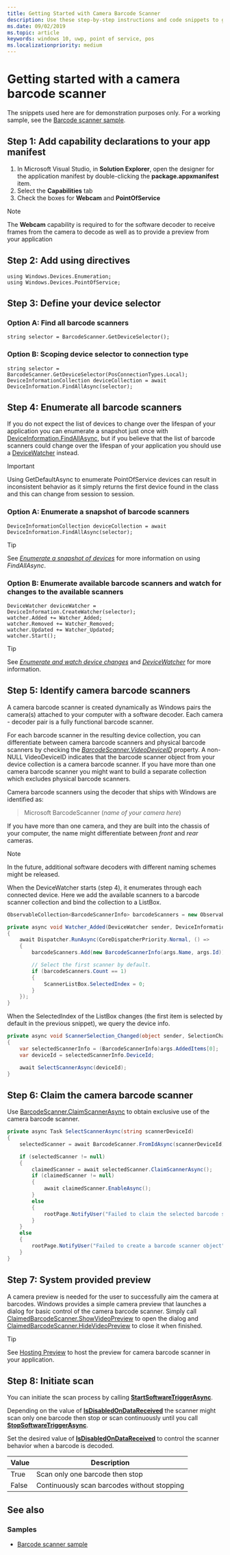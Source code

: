 ```yaml
---
title: Getting Started with Camera Barcode Scanner
description: Use these step-by-step instructions and code snippets to get started using a camera barcode scanner. 
ms.date: 09/02/2019
ms.topic: article
keywords: windows 10, uwp, point of service, pos
ms.localizationpriority: medium
---
```


# Getting started with a camera barcode scanner

The snippets used here are for demonstration purposes only. For a working sample, see the [Barcode scanner sample](https://github.com/microsoft/Windows-universal-samples/tree/master/Samples/BarcodeScanner).

## Step 1: Add capability declarations to your app manifest

1. In Microsoft Visual Studio, in **Solution Explorer**, open the designer for the application manifest by double-clicking the **package.appxmanifest** item.
2. Select the **Capabilities** tab
3. Check the boxes for **Webcam** and **PointOfService**

>[!NOTE]
> The **Webcam** capability is required to for the software decoder to receive frames from the camera to decode as well as to provide a preview from your application

## Step 2: Add using directives

```Csharp
using Windows.Devices.Enumeration;
using Windows.Devices.PointOfService;
```

## Step 3: Define your device selector

### **Option A: Find all barcode scanners**

```Csharp
string selector = BarcodeScanner.GetDeviceSelector();
```

### **Option B: Scoping device selector to connection type**

```Csharp
string selector = BarcodeScanner.GetDeviceSelector(PosConnectionTypes.Local);
DeviceInformationCollection deviceCollection = await DeviceInformation.FindAllAsync(selector);
```

## Step 4: Enumerate all barcode scanners

If you do not expect the list of devices to change over the lifespan of your application you can enumerate a snapshot just once with [DeviceInformation.FindAllAsync](https://docs.microsoft.com/uwp/api/windows.devices.enumeration.deviceinformation.findallasync), but if you believe that the list of barcode scanners could change over the lifespan of your application you should use a [DeviceWatcher](https://docs.microsoft.com/uwp/api/windows.devices.enumeration.devicewatcher) instead.  

> [!Important]
> Using GetDefaultAsync to enumerate PointOfService devices can result in inconsistent behavior as it simply returns the first device found in the class and this can change from session to session.

### **Option A: Enumerate a snapshot of barcode scanners**

```Csharp
DeviceInformationCollection deviceCollection = await DeviceInformation.FindAllAsync(selector);
```

> [!TIP]
> See [*Enumerate a snapshot of devices*](https://docs.microsoft.com/windows/uwp/devices-sensors/enumerate-devices#enumerate-a-snapshot-of-devices) for more information on using *FindAllAsync*.

### **Option B: Enumerate available barcode scanners and watch for changes to the available scanners**

```Csharp
DeviceWatcher deviceWatcher = DeviceInformation.CreateWatcher(selector);
watcher.Added += Watcher_Added;
watcher.Removed += Watcher_Removed;
watcher.Updated += Watcher_Updated;
watcher.Start();
```

> [!TIP]
> See [*Enumerate and watch device changes*](https://docs.microsoft.com/windows/uwp/devices-sensors/enumerate-devices#enumerate-and-watch-devices) and [*DeviceWatcher*](https://docs.microsoft.com/uwp/api/Windows.Devices.Enumeration.DeviceWatcher) for more information.

## Step 5: Identify camera barcode scanners

A camera barcode scanner is created dynamically as Windows pairs the camera(s) attached to your computer with a software decoder.  Each camera - decoder pair is a fully functional barcode scanner.

For each barcode scanner in the resulting device collection, you can differentiate between camera barcode scanners and physical barcode scanners by checking the [*BarcodeScanner.VideoDeviceID*](https://docs.microsoft.com/uwp/api/windows.devices.pointofservice.barcodescanner.videodeviceid#Windows_Devices_PointOfService_BarcodeScanner_VideoDeviceId) property.  A non-NULL VideoDeviceID indicates that the barcode scanner object from your device collection is a camera barcode scanner.  If you have more than one camera barcode scanner you might want to build a separate collection which excludes physical barcode scanners.

Camera barcode scanners using the decoder that ships with Windows are identified as:

> Microsoft BarcodeScanner (*name of your camera here*)

If you have more than one camera, and they are built into the chassis of your computer, the name might differentiate between *front* and *rear* cameras.

> [!NOTE]
> In the future, additional software decoders with different naming schemes might be released.

When the DeviceWatcher starts (step 4), it enumerates through each connected device. Here we add the available scanners to a barcode scanner collection and bind the collection to a ListBox.

```csharp
ObservableCollection<BarcodeScannerInfo> barcodeScanners = new ObservableCollection<BarcodeScannerInfo>();

private async void Watcher_Added(DeviceWatcher sender, DeviceInformation args)
{
    await Dispatcher.RunAsync(CoreDispatcherPriority.Normal, () =>
    {
        barcodeScanners.Add(new BarcodeScannerInfo(args.Name, args.Id));

        // Select the first scanner by default.
        if (barcodeScanners.Count == 1)
        {
            ScannerListBox.SelectedIndex = 0;
        }
    });
}
```

When the SelectedIndex of the ListBox changes (the first item is selected by default in the previous snippet), we query the device info.

```csharp
private async void ScannerSelection_Changed(object sender, SelectionChangedEventArgs args)
{
    var selectedScannerInfo = (BarcodeScannerInfo)args.AddedItems[0];
    var deviceId = selectedScannerInfo.DeviceId;

    await SelectScannerAsync(deviceId);
}
```

## Step 6: Claim the camera barcode scanner

Use [BarcodeScanner.ClaimScannerAsync](https://docs.microsoft.com/uwp/api/windows.devices.pointofservice.barcodescanner.claimscannerasync#Windows_Devices_PointOfService_BarcodeScanner_ClaimScannerAsync) to obtain exclusive use of the camera barcode scanner.

```csharp
private async Task SelectScannerAsync(string scannerDeviceId)
{
    selectedScanner = await BarcodeScanner.FromIdAsync(scannerDeviceId);

    if (selectedScanner != null)
    {
        claimedScanner = await selectedScanner.ClaimScannerAsync();
        if (claimedScanner != null)
        {
            await claimedScanner.EnableAsync();
        }
        else
        {
            rootPage.NotifyUser("Failed to claim the selected barcode scanner", NotifyType.ErrorMessage);
        }
    }
    else
    {
        rootPage.NotifyUser("Failed to create a barcode scanner object", NotifyType.ErrorMessage);
    }
}
```

## Step 7: System provided preview

A camera preview is needed for the user to successfully aim the camera at barcodes.  Windows provides a simple camera preview that launches a dialog for basic control of the camera barcode scanner.  Simply call [ClaimedBarcodeScanner.ShowVideoPreview](https://docs.microsoft.com/uwp/api/windows.devices.pointofservice.claimedbarcodescanner.showvideopreviewasync) to open the dialog and [ClaimedBarcodeScanner.HideVideoPreview](https://docs.microsoft.com/uwp/api/windows.devices.pointofservice.claimedbarcodescanner.hidevideopreview) to close it when finished.

> [!TIP]
> See [Hosting Preview](pos-camerabarcode-hosting-preview.md) to host the preview for camera barcode scanner in your application.

## Step 8: Initiate scan

You can initiate the scan process by calling [**StartSoftwareTriggerAsync**](https://docs.microsoft.com/uwp/api/windows.devices.pointofservice.claimedbarcodescanner.startsoftwaretriggerasync#Windows_Devices_PointOfService_ClaimedBarcodeScanner_StartSoftwareTriggerAsync).

Depending on the value of [**IsDisabledOnDataReceived**](https://docs.microsoft.com/uwp/api/windows.devices.pointofservice.claimedbarcodescanner.isdisabledondatareceived#Windows_Devices_PointOfService_ClaimedBarcodeScanner_IsDisabledOnDataReceived) the scanner might scan only one barcode then stop or scan continuously until you call [**StopSoftwareTriggerAsync**](https://docs.microsoft.com/uwp/api/windows.devices.pointofservice.claimedbarcodescanner.stopsoftwaretriggerasync#Windows_Devices_PointOfService_ClaimedBarcodeScanner_StopSoftwareTriggerAsync).

Set the desired value of [**IsDisabledOnDataReceived**](https://docs.microsoft.com/uwp/api/windows.devices.pointofservice.claimedbarcodescanner.isdisabledondatareceived#Windows_Devices_PointOfService_ClaimedBarcodeScanner_IsDisabledOnDataReceived) to control the scanner behavior when a barcode is decoded.

| Value | Description |
| ----- | ----------- |
| True   | Scan only one barcode then stop |
| False  | Continuously scan barcodes without stopping |

## See also

### Samples

- [Barcode scanner sample](https://github.com/microsoft/Windows-universal-samples/tree/master/Samples/BarcodeScanner)
